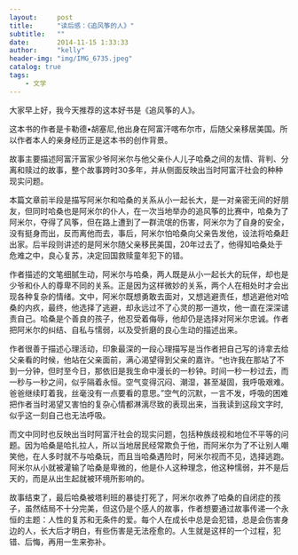 ```yaml
---
layout:     post
title:      "读后感：《追风筝的人》"
subtitle:   ""
date:       2014-11-15 1:33:33
author:     "kelly"
header-img: "img/IMG_6735.jpeg"
catalog: true
tags:
    - 文学
---
```

大家早上好，我今天推荐的这本好书是《追风筝的人》。  

这本书的作者是卡勒德•胡塞尼,他出身在阿富汗喀布尔市，后随父亲移居美国。所以作者本人的亲身经历正是这本书的创作背景。  

故事主要描述阿富汗富家少爷阿米尔与他父亲仆人儿子哈桑之间的友情、背判、分离和赎过的故事，整个故事跨时30多年，并从侧面反映出当时阿富汗社会的种种现实问题。  

本篇文章前半段是描写阿米尔和哈桑的关系从小一起长大，是一对亲密无间的好朋友，但同时哈桑也是阿米尔的仆人，在一次当地举办的追风筝的比赛中，哈桑为了阿米尔，夺得了风筝，但在路上遭到了一群流氓的伤害，阿米尔为了自身的安全，没有挺身而出，反而离他而去，事后，阿米尔怕哈桑向父亲告发他，设法将哈桑赶出家。后半段则讲述的是阿米尔随父亲移民美国，20年过去了，他得知哈桑处于危难之中，良心复苏，决定回国救赎童年犯下的错。  

作者描述的文笔细腻生动，阿米尔与哈桑，两人既是从小一起长大的玩伴，却也是少爷和仆人的尊卑不同的关系。正是因为这样微妙的关系，两个人在相处时才会出现各种复杂的情绪。文中，阿米尔既想勇敢去面对，又想逃避责任，想逃避他对哈桑的内疚，最终，他选择了逃避，却永远过不了心灵的那一道坎，他一直在深深谴责自己。哈桑是个善良的孩子，他忍受着侮辱，他却仍是选择对阿米尔忠诚。作者把阿米尔的纠结、自私与懦弱，以及受折磨的良心生动的描述出来。  

作者很善于描述心理活动，印象最深的一段心理描写是当作者把自己写的诗拿去给父亲看的时候，他站在父亲面前，满心渴望得到父亲的嘉许。“也许我在那站了不到一分钟，但时至今日，那依旧是我生命中漫长的一秒钟。时间一秒一秒过去，而一秒与一秒之间，似乎隔着永恒。空气变得沉闷、潮湿，甚至凝固，我呼吸艰难。爸爸继续盯着我，丝毫没有一点要看的意思。”空气的沉默，一言不发，呼吸的困难把作者当时渴望又害怕的复杂心情都淋漓尽致的表现出来，当我读到这段文字时,似乎这一刻自己也无法呼吸。  

而文中同时也反映出当时阿富汗社会的现实问题，包括种族歧视和地位不平等的问题。因为哈桑是哈扎拉人，所以当地居民经常欺负于他，而阿米尔为了不让别人嘲笑他，在人多时就不与哈桑玩，而且当哈桑遇险时，阿米尔视而不见，选择逃跑。阿米尔从小就被灌输了哈桑是卑微的，他是仆人这种理念，他这种懦弱，并不是后天的，而是从出生起就被环境所影响的。  

故事结束了，最后哈桑被塔利班的暴徒打死了，阿米尔收养了哈桑的自闭症的孩子，虽然结局不十分完美，但这仍是个感人的故事，作者想要通过故事传递一个永恒的主题：人性的复苏和无条件的爱。每个人在成长中总是会犯错，总是会伤害身边的人，长大后才明白，有些伤害是无法痊愈的。人生就是这样的一个过程，犯错、后悔，再用一生来弥补。  
